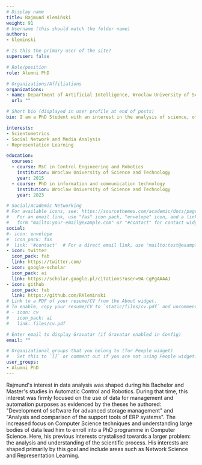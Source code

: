 ```yaml
---
# Display name
title: Rajmund Klemiński
weight: 91
# Username (this should match the folder name)
authors:
- kleminski

# Is this the primary user of the site?
superuser: false

# Role/position
role: Alumni PhD

# Organizations/Affiliations
organizations:
- name: Department of Artificial Intelligence, Wroclaw University of Science and Technology
  url: ""

# Short bio (displayed in user profile at end of posts)
bio: I am a PhD Student with an interest in the analysis of science, otherwise known as scientometrics. My work revolves around networked data, its processing and representation.

interests:
- Scientometrics
- Social Network and Media Analysis
- Representation Learning

education:
  courses:
  - course: MsC in Control Engineering and Robotics
    institution: Wroclaw University of Science and Technology
    year: 2015
  - course: PhD in information and communication technology
    institution: Wroclaw University of Science and Technology
    year: 2023

# Social/Academic Networking
# For available icons, see: https://sourcethemes.com/academic/docs/page-builder/#icons
#   For an email link, use "fas" icon pack, "envelope" icon, and a link in the
#   form "mailto:your-email@example.com" or "#contact" for contact widget.
social:
#- icon: envelope
#  icon_pack: fas
#  link: '#contact'  # For a direct email link, use "mailto:test@example.org".
- icon: twitter
  icon_pack: fab
  link: https://twitter.com/
- icon: google-scholar
  icon_pack: ai
  link: https://scholar.google.pl/citations?user=9A-CgPgAAAAJ
- icon: github
  icon_pack: fab
  link: https://github.com/RKleminski
# Link to a PDF of your resume/CV from the About widget.
# To enable, copy your resume/CV to `static/files/cv.pdf` and uncomment the lines below.
# - icon: cv
#   icon_pack: ai
#   link: files/cv.pdf

# Enter email to display Gravatar (if Gravatar enabled in Config)
email: ""

# Organizational groups that you belong to (for People widget)
#   Set this to `[]` or comment out if you are not using People widget.
user_groups:
- Alumni PhD
---
```

Rajmund's interest in data analysis was shaped during his Bachelor and Master's studies in Automatic Control and Robotics. During that time, this interest was firmly focused on the use of data for management and automation purposes as evidenced by the theses he authored: "Development of software for advanced storage management" and "Analysis and comparison of the support tools of ERP systems". The increased focus on Computer Science techniques and understanding large bodies of data lead him to enroll into a PhD programme in Computer Science. Here, his previous interests crystalised towards a larger problem: the analysis and understanding of the scientific process. His interests are shaped primarily by this goal and include areas such as Network Science and Representation Learning.
